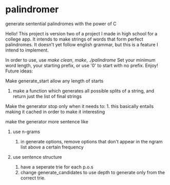 # palindromer
generate sentential palindromes with the power of C

Hello! This project is version two of a project I made in high school for a college app. It intends to make strings of words that form perfect palindromes. It doesn't yet follow english grammar, but this is a feature I intend to implement.

In order to use, use _make clean_, _make_, _./palindrome_ 
Set your minimum word length, your starting prefix, or use '0' to start with no prefix. Enjoy!
Future ideas:

Make generate_start allow any length of starts 
1. make a function which generates all possible splits of a string, and return just the list of final strings

Make the generator stop only when it needs to:
    1. this basically entails making it cached in order to make it interesting

make the generator more sentence like
1. use n-grams
    1. in generate options, remove options that don't appear in the ngram list above a certain frequency

2. use sentence structure
    1. have a seperate trie for each p.o.s
    2. change generate_candidates to use depth to generate only from the correct trie.
